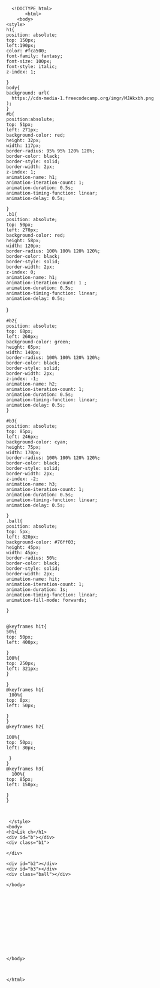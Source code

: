       <!DOCTYPE html>
           <html>
        <body>
    <style>
    h1{
    position: absolute;
    top: 150px;
    left:190px;
    color: #fca500;
    font-family: fantasy;
    font-size: 100px;
    font-style: italic;
    z-index: 1;

    }
    body{
    background: url(
      https://cdn-media-1.freecodecamp.org/imgr/MJAkxbh.png
    );
    }
    #b{
    position:absolute;
    top: 51px;
    left: 271px;
    background-color: red;
    height: 32px;
    width: 117px;
    border-radius: 95% 95% 120% 120%;
    border-color: black;
    border-style: solid;
    border-width: 2px;
    z-index: 1;
    animation-name: h1;
    animation-iteration-count: 1;
    animation-duration: 0.5s;
    animation-timing-function: linear;
    animation-delay: 0.5s;
    
    }
    .b1{
    position: absolute;
    top: 50px;
    left: 270px;
    background-color: red;
    height: 58px;
    width: 120px;
    border-radius: 100% 100% 120% 120%;
    border-color: black;
    border-style: solid;
    border-width: 2px;
    z-index: 0;
    animation-name: h1;
    animation-iteration-count: 1 ;
    animation-duration: 0.5s;
    animation-timing-function: linear;
    animation-delay: 0.5s;
    
  }
  

    #b2{
    position: absolute;
    top: 68px;
    left: 260px;
    background-color: green;
    height: 65px;
    width: 140px;
    border-radius: 100% 100% 120% 120%;
    border-color: black;
    border-style: solid;
    border-width: 2px;
    z-index: -1;  
    animation-name: h2;
    animation-iteration-count: 1;
    animation-duration: 0.5s;
    animation-timing-function: linear;
    animation-delay: 0.5s;
    }

    #b3{
    position: absolute;
    top: 85px;
    left: 246px;
    background-color: cyan;
    height: 75px;
    width: 170px;
    border-radius: 100% 100% 120% 120%;
    border-color: black;
    border-style: solid;
    border-width: 2px;
    z-index: -2;
    animation-name: h3;
    animation-iteration-count: 1;
    animation-duration: 0.5s;
    animation-timing-function: linear;
    animation-delay: 0.5s;

    }
    .ball{
    position: absolute;
    top: 5px;
    left: 820px;
    background-color: #76ff03;
    height: 45px;
    width: 45px;
    border-radius: 50%;
    border-color: black;
    border-style: solid;
    border-width: 2px;
    animation-name: hit;
    animation-iteration-count: 1;
    animation-duration: 1s;
    animation-timing-function: linear;
    animation-fill-mode: forwards;
    
    }


    @keyframes hit{
    50%{
    top: 50px;
    left: 400px;

    }
    100%{
    top: 250px;
    left: 321px;
    }

    }
    @keyframes h1{
     100%{
    top: 0px;
    left: 50px;

    }
    }
    @keyframes h2{
 
    100%{
    top: 50px;
    left: 30px;

     }
    }
    @keyframes h3{
      100%{
    top: 85px;
    left: 150px;

    }
    }



     </style>
    <body>
    <h1>Lik ch</h1>
    <div id="b"></div>
    <div class="b1">
    
    </div>
  
    <div id="b2"></div>
    <div id="b3"></div>
    <div class="ball"></div>

    </body>
    
    
    
    
    
    
    
    
    
    
    
    
    
    </body>

  

    </html>
